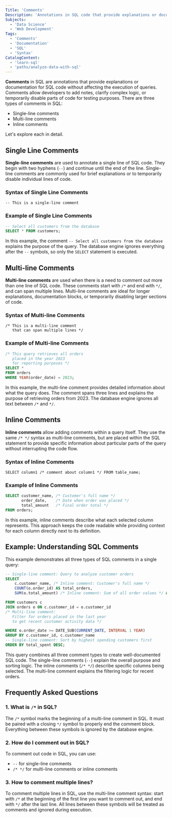 ```yaml
---
Title: 'Comments'
Description: 'Annotations in SQL code that provide explanations or documentation without affecting query execution.'
Subjects:
  - 'Data Science'
  - 'Web Development'
Tags:
  - 'Comments'
  - 'Documentation'
  - 'SQL'
  - 'Syntax'
CatalogContent:
  - 'learn-sql'
  - 'paths/analyze-data-with-sql'
---
```


**Comments** in SQL are annotations that provide explanations or documentation for SQL code without affecting the execution of queries. Comments allow developers to add notes, clarify complex logic, or temporarily disable parts of code for testing purposes. There are three types of comments in SQL:

- Single-line comments
- Multi-line comments
- Inline comments

Let's explore each in detail.

## Single Line Comments

**Single-line comments** are used to annotate a single line of SQL code. They begin with two hyphens (`--`) and continue until the end of the line. Single-line comments are commonly used for brief explanations or to temporarily disable individual lines of code.

### Syntax of Single Line Comments

```pseudo
-- This is a single-line comment
```

### Example of Single Line Comments

```sql
-- Select all customers from the database
SELECT * FROM customers;
```

In this example, the comment `-- Select all customers from the database` explains the purpose of the query. The database engine ignores everything after the `--` symbols, so only the `SELECT` statement is executed.

## Multi-line Comments

**Multi-line comments** are used when there is a need to comment out more than one line of SQL code. These comments start with `/*` and end with `*/`, and can span multiple lines. Multi-line comments are ideal for longer explanations, documentation blocks, or temporarily disabling larger sections of code.

### Syntax of Multi-line Comments

```pseudo
/* This is a multi-line comment
   that can span multiple lines */
```

### Example of Multi-line Comments

```sql
/* This query retrieves all orders
   placed in the year 2023
   for reporting purposes */
SELECT *
FROM orders
WHERE YEAR(order_date) = 2023;
```

In this example, the multi-line comment provides detailed information about what the query does. The comment spans three lines and explains the purpose of retrieving orders from 2023. The database engine ignores all text between `/*` and `*/`.

## Inline Comments

**Inline comments** allow adding comments within a query itself. They use the same `/* */` syntax as multi-line comments, but are placed within the SQL statement to provide specific information about particular parts of the query without interrupting the code flow.

### Syntax of Inline Comments

```pseudo
SELECT column1 /* comment about column1 */ FROM table_name;
```

### Example of Inline Comments

```sql
SELECT customer_name, /* Customer's full name */
       order_date,    /* Date when order was placed */
       total_amount   /* Final order total */
FROM orders;
```

In this example, inline comments describe what each selected column represents. This approach keeps the code readable while providing context for each column directly next to its definition.

## Example: Understanding SQL Comments

This example demonstrates all three types of SQL comments in a single query:

```sql
-- Single-line comment: Query to analyze customer orders
SELECT
    c.customer_name, /* Inline comment: Customer's full name */
    COUNT(o.order_id) AS total_orders,
    SUM(o.total_amount) /* Inline comment: Sum of all order values */ AS total_spent

FROM customers c
JOIN orders o ON c.customer_id = o.customer_id
/* Multi-line comment:
   Filter for orders placed in the last year
   to get recent customer activity data */

WHERE o.order_date >= DATE_SUB(CURRENT_DATE, INTERVAL 1 YEAR)
GROUP BY c.customer_id, c.customer_name
-- Single-line comment: Sort by highest spending customers first
ORDER BY total_spent DESC;
```

This query combines all three comment types to create well-documented SQL code. The single-line comments (`--`) explain the overall purpose and sorting logic. The inline comments (`/* */`) describe specific columns being selected. The multi-line comment explains the filtering logic for recent orders.

## Frequently Asked Questions

### 1. What is `/*` in SQL?

The `/*` symbol marks the beginning of a multi-line comment in SQL. It must be paired with a closing `*/` symbol to properly end the comment block. Everything between these symbols is ignored by the database engine.

### 2. How do I comment out in SQL?

To comment out code in SQL, you can use:

- `--` for single-line comments
- `/* */` for multi-line comments or inline comments

### 3. How to comment multiple lines?

To comment multiple lines in SQL, use the multi-line comment syntax: start with `/*` at the beginning of the first line you want to comment out, and end with `*/` after the last line. All lines between these symbols will be treated as comments and ignored during execution.
